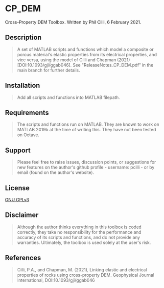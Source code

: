 # CP_DEM
Cross-Property DEM Toolbox. Written by Phil Cilli, 6 February 2021.

## Description

> A set of MATLAB scripts and functions which model a composite or porous material's elastic properties from its electrical properties, and vice versa, using the model of Cilli and Chapman (2021) [DOI:10.1093/gji/ggab046]. See "ReleaseNotes_CP_DEM.pdf" in the main branch for further details.
## Installation

> Add all scripts and functions into MATLAB filepath.
## Requirements

> The scripts and functions run on MATLAB. They are known to work on MATLAB 2019b at the time of writing this. They have not been tested on Octave.
## Support

> Please feel free to raise issues, discussion points, or suggestions for new features on the author's github profile - username: pcilli - or by email (found on the author's website).
## License
[GNU GPLv3](https://choosealicense.com/licenses/gpl-3.0/)

## Disclaimer
> Although the author thinks everything in this toolbox is coded correctly, they take no responsibility for the performance and accuracy of its scripts and functions, and do not provide any warranties. Ultimately, the toolbox is used solely at the user's risk.

## References
> Cilli, P.A., and Chapman, M. (2021), Linking elastic and electrical properties of rocks using cross-property DEM. Geophysical Journal International, DOI:10.1093/gji/ggab046

